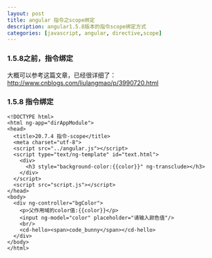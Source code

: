 ```yaml
---
layout: post
title: angular 指令之scope绑定
description: angular1.5.8版本的指令scope绑定方式
categories: [javascript, angular, directive,scope]
---
```


### 1.5.8之前，指令绑定

大概可以参考这篇文章，已经很详细了：http://www.cnblogs.com/liulangmao/p/3990720.html

### 1.5.8 指令绑定

```
<!DOCTYPE html>
<html ng-app="dirAppModule">
<head>
  <title>20.7.4 指令-scope</title>
  <meta charset="utf-8">
  <script src="../angular.js"></script>
  <script type="text/ng-template" id="text.html">
    <div>
      <h3 style="background-color:{{color}}" ng-transclude></h3>
    </div>
  </script>
  <script src="script.js"></script>
</head>
<body>
  <div ng-controller="bgColor">
    <p>父作用域的color值:{{color}}</p>
    <input ng-model="color" placeholder="请输入颜色值"/>
    <br/>
    <cd-hello><span>code_bunny</span></cd-hello>
  </div>
</body>
</html>

```

